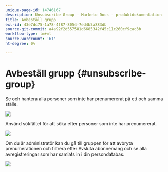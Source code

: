 ```yaml
---
unique-page-id: 14746167
description: Unsubscribe Group - Marketo Docs - produktdokumentation
title: Avbeställ grupp
exl-id: 43e7dc75-1a78-4f87-8054-7ed4b5a883db
source-git-commit: a4a92f2d557581d6685342f45c11c260cf9cad3b
workflow-type: tm+mt
source-wordcount: '61'
ht-degree: 0%

---
```


# Avbeställ grupp {#unsubscribe-group}

Se och hantera alla personer som inte har prenumererat på ett och samma ställe.

![](assets/-1.png)

Använd sökfältet för att söka efter personer som inte har prenumererat.

![](assets/-2.png)

Om du är administratör kan du gå till gruppen för att avbryta prenumerationen och filtrera efter Avsluta abonnemang och se alla avregistreringar som har samlats in i din persondatabas.

![](assets/-3.png)
